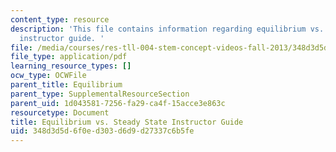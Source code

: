 ```yaml
---
content_type: resource
description: 'This file contains information regarding equilibrium vs. steady state
  instructor guide. '
file: /media/courses/res-tll-004-stem-concept-videos-fall-2013/348d3d5d6f0ed303d6d9d27337c6b5fe_MITRES_TLL-004F13_EquGuide.pdf
file_type: application/pdf
learning_resource_types: []
ocw_type: OCWFile
parent_title: Equilibrium
parent_type: SupplementalResourceSection
parent_uid: 1d043581-7256-fa29-ca4f-15acce3e863c
resourcetype: Document
title: Equilibrium vs. Steady State Instructor Guide
uid: 348d3d5d-6f0e-d303-d6d9-d27337c6b5fe
---
```

